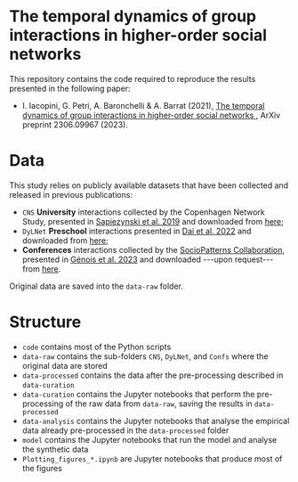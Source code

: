 # The temporal dynamics of group interactions in higher-order social networks

This repository contains the code required to reproduce the results presented in the following paper:
- I. Iacopini, G. Petri, A. Baronchelli & A. Barrat (2021), [The temporal dynamics of group interactions in higher-order social networks
](https://arxiv.org/abs/2306.09967), ArXiv preprint 2306.09967 (2023).

# Data
 
 This study relies on publicly available datasets that have been collected and released in previous publications:
 
- `CNS` **University** interactions collected by the Copenhagen Network Study, presented in [Sapiezynski et al. 2019](https://www.nature.com/articles/s41597-019-0325-x) and downloaded from [here](https://doi.org/10.6084/m9.figshare.7267433);
- `DyLNet` **Preschool** interactions presented in [Dai et al. 2022](https://www.nature.com/articles/s41597-022-01756-x) and downloaded from [here](https://www.synapse.org/#!Synapse:syn26560886/wiki/616194);
- **Conferences** interactions collected by the [SocioPatterns Collaboration](https://sociopatterns.org/), presented in [Génois et al. 2023](https://doi.org/10.5964/ps.9957) and downloaded ---upon request--- from [here](https://doi.org/10.7802/2351).

Original data are saved into the `data-raw` folder.

# Structure

- `code` contains most of the Python scripts
- `data-raw` contains the sub-folders `CNS`, `DyLNet`, and `Confs` where the original data are stored
- `data-processed` contains the data after the pre-processing described in `data-curation`
- `data-curation` contains the Jupyter notebooks that perform the pre-processing of the raw data from `data-raw`, saving the results in `data-processed`
- `data-analysis` contains the Jupyter notebooks that analyse the empirical data already pre-processed in the `data-processed` folder
- `model` contains the Jupyter notebooks that run the model and analyse the synthetic data
- `Plotting_figures_*.ipynb` are Jupyter notebooks that produce most of the figures
